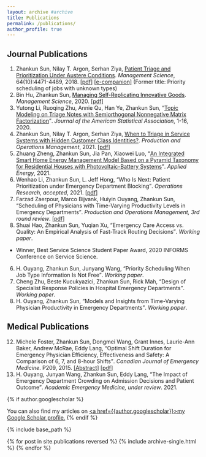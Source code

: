 ```yaml
---
layout: archive #archive
title: Publications
permalink: /publications/
author_profile: true
---
```


## Journal Publications

1. Zhankun Sun, Nilay T. Argon, Serhan Ziya, <a href="https://doi.org/10.1287/mnsc.2017.2855" style="text-decoration: underline;text-decoration-style: solid;">Patient Triage and Prioritization Under Austere Conditions</a>. _Management Science_, 64(10):4471-4489, 2018. [\[pdf\]](/files/Sun-Argon-Ziya_Final.pdf) [\[e-companion\]](/files/mnsc.2017.2855-sm.pdf) (Former title: Priority scheduling of jobs with unknown types)
2. Bin Hu, Zhankun Sun, <a href="https://doi.org/10.1287/mnsc.2020.3936" style="color: black; text-decoration: underline;text-decoration-style: solid;">Managing Self-Replicating Innovative Goods</a>. _Management Science_, 2020. [\[pdf\]](/files/replication_Final.pdf)
1. Yutong Li, Ruoqing Zhu, Annie Qu, Han Ye, Zhankun Sun, <q>[Topic Modeling on Triage Notes with Semiorthogonal Nonnegative Matrix Factorization](https://doi.org/10.1080/01621459.2020.1862667)</q>. _Journal of the American Statistical Association_, 1-16, 2020.
1. Zhankun Sun, Nilay T. Argon, Serhan Ziya, [When to Triage in Service Systems with Hidden Customer Class Identities?](https://doi.org/10.1111/poms.13494). _Production and Operations Management_, 2021. [\[pdf\]](/files/Sun-Argon-Ziya-Arrival-POM.pdf)
1. Zhuang Zheng, Zhankun Sun, Jia Pan, Xiaowei Luo, <q>[An Integrated Smart Home Energy Management Model Based on a Pyramid Taxonomy for Residential Houses with Photovoltaic-Battery Systems](https://doi.org/10.1016/j.apenergy.2021.117159)</q>. _Applied Energy_, 2021.
6. Wenhao Li, Zhankun Sun, L. Jeff Hong, <q>Who Is Next: Patient Prioritization under Emergency Department Blocking</q>. _Operations Research, accepted_, 2021. [\[pdf\]](/files/Waiting_Time_Puzzle_final.pdf)
6. Farzad Zaerpour, Marco Bijvank, Huiyin Ouyang, Zhankun Sun, <q>Scheduling of Physicians with Time-Varying Productivity Levels in Emergency Departments</q>. _Production and Operations Management, 3rd round review_. [\[pdf\]](/files/Physician_Rostering_POM.pdf)
6. Shuai Hao, Zhankun Sun, Yuqian Xu, <q>Emergency Care Access vs. Quality: An Empirical Analysis of Fast-Track Routing Decisions</q>. _Working paper_.
  * Winner, Best Service Science Student Paper Award, 2020 INFORMS Conference on Service Science.
6. H. Ouyang, Zhankun Sun, Junyang Wang, <q>Priority Scheduling When Job Type Information Is Not Free</q>. _Working paper_.
6. Cheng Zhu, Beste Kucukyazici, Zhankun Sun,  Rick Mah, <q>Design of Specialist Response Policies in Hospital Emergency Departments</q>. _Working paper_.
7. H. Ouyang, Zhankun Sun, <q>Models and Insights from Time-Varying Physician Productivity in Emergency Departments</q>. _Working paper_.

## Medical Publications
12. Michele Foster, Zhankun Sun, Dongmei Wang, Grant Innes, Laurie-Ann Baker, Andrew McRae, Eddy Lang, <q>Optimal Shift Duration for Emergency Physician Efficiency, Effectiveness and Safety: A Comparison of 6, 7, and 8-hour Shifts</q>. _Canadian Journal of Emergency Medicine_. P209, 2015. [\[Abstract\]](https://nbtrauma.ca/wp-content/uploads/2020/10/Phelna-et-al-2015.pdf) [\[pdf\]](/files/optimal-shift-duration-for-em-physician-efficiency-foster-abstract-2015.pdf)
13. H. Ouyang, Junyan Wang, Zhankun Sun, Eddy Lang, <q>The Impact of Emergency Department Crowding on Admission Decisions and Patient Outcome</q>. _Academic Emergency Medicine, under review_. 2021.

{% if author.googlescholar %}
<!---
6. Huiyin Ouyang, **Zhankun Sun**, Junyang Wang, <q>Impact of Classification Accuracy for Scheduling Jobs with Unknown Types in Service Systems</q>. _Working paper_.
## Working in Progress
* Huiyin Ouyang, **Zhankun Sun**, <q>On Scheduling a Two-Class Queue with Concave Waiting Cost</q>. _Working paper_.
* <q>Allocation of Intensive Care Unit Beds with Patient Abandonment and Readmission</q>, with H. Ouyang.
* <q>Admission Control under Imperfect Customer Information</q>, with H. Ouyang.
* <q>Mining Triage Notes to Predict Hospital Admissions from Emergency Departments</q>, with H. Ye, et al.

<ol start="9">
    <li><q>Allocation of Intensive Care Unit Beds with Readmission</q>, with H. Ouyang.</li>
    <li><q>Admission Control under Imperfect Customer Information</q>, with H. Ouyang.</li>
    <li><q>Mining Triage Notes to Predict Hospital Admissions from Emergency Departments</q>, with H. Ye, et al.</li>
</ol>
--->
  You can also find my articles on <u><a href=</q>{{author.googlescholar}}</q>>my Google Scholar profile</a>.</u>
{% endif %}

{% include base_path %}

{% for post in site.publications reversed %}
  {% include archive-single.html %}
{% endfor %}
